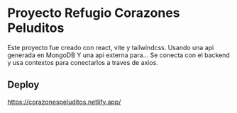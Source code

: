# Proyecto Refugio Corazones Peluditos
Este proyecto fue creado con react, vite y tailwindcss. Usando una api generada en MongoDB Y una api externa para... 
Se conecta con el backend y usa contextos para conectarlos a traves de axios.


## Deploy
https://corazonespeluditos.netlify.app/
